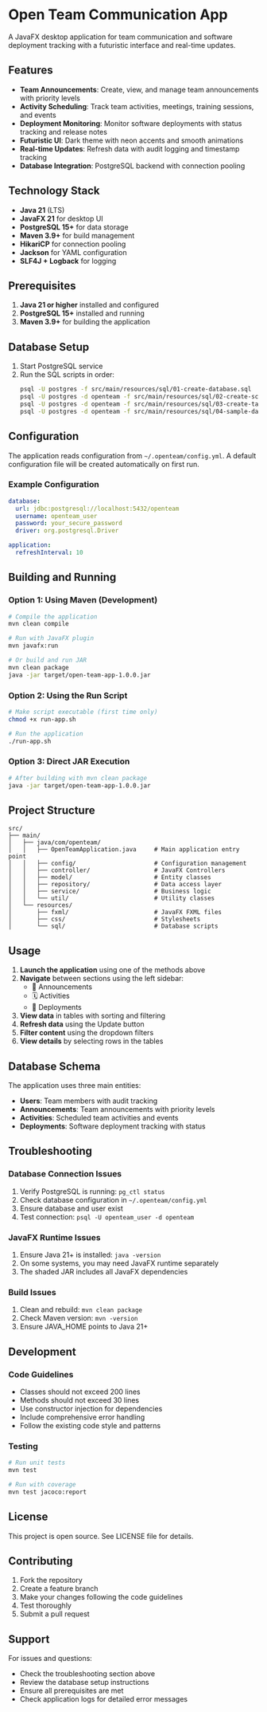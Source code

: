 # Open Team Communication App

A JavaFX desktop application for team communication and software deployment tracking with a futuristic interface and real-time updates.

## Features

- **Team Announcements**: Create, view, and manage team announcements with priority levels
- **Activity Scheduling**: Track team activities, meetings, training sessions, and events
- **Deployment Monitoring**: Monitor software deployments with status tracking and release notes
- **Futuristic UI**: Dark theme with neon accents and smooth animations
- **Real-time Updates**: Refresh data with audit logging and timestamp tracking
- **Database Integration**: PostgreSQL backend with connection pooling

## Technology Stack

- **Java 21** (LTS)
- **JavaFX 21** for desktop UI
- **PostgreSQL 15+** for data storage
- **Maven 3.9+** for build management
- **HikariCP** for connection pooling
- **Jackson** for YAML configuration
- **SLF4J + Logback** for logging

## Prerequisites

1. **Java 21 or higher** installed and configured
2. **PostgreSQL 15+** installed and running
3. **Maven 3.9+** for building the application

## Database Setup

1. Start PostgreSQL service
2. Run the SQL scripts in order:
   ```bash
   psql -U postgres -f src/main/resources/sql/01-create-database.sql
   psql -U postgres -d openteam -f src/main/resources/sql/02-create-schema.sql
   psql -U postgres -d openteam -f src/main/resources/sql/03-create-tables.sql
   psql -U postgres -d openteam -f src/main/resources/sql/04-sample-data.sql
   ```

## Configuration

The application reads configuration from `~/.openteam/config.yml`. A default configuration file will be created automatically on first run.

### Example Configuration

```yaml
database:
  url: jdbc:postgresql://localhost:5432/openteam
  username: openteam_user
  password: your_secure_password
  driver: org.postgresql.Driver

application:
  refreshInterval: 10
```

## Building and Running

### Option 1: Using Maven (Development)

```bash
# Compile the application
mvn clean compile

# Run with JavaFX plugin
mvn javafx:run

# Or build and run JAR
mvn clean package
java -jar target/open-team-app-1.0.0.jar
```

### Option 2: Using the Run Script

```bash
# Make script executable (first time only)
chmod +x run-app.sh

# Run the application
./run-app.sh
```

### Option 3: Direct JAR Execution

```bash
# After building with mvn clean package
java -jar target/open-team-app-1.0.0.jar
```

## Project Structure

```
src/
├── main/
│   ├── java/com/openteam/
│   │   ├── OpenTeamApplication.java     # Main application entry point
│   │   ├── config/                      # Configuration management
│   │   ├── controller/                  # JavaFX Controllers
│   │   ├── model/                       # Entity classes
│   │   ├── repository/                  # Data access layer
│   │   ├── service/                     # Business logic
│   │   └── util/                        # Utility classes
│   └── resources/
│       ├── fxml/                        # JavaFX FXML files
│       ├── css/                         # Stylesheets
│       └── sql/                         # Database scripts
```

## Usage

1. **Launch the application** using one of the methods above
2. **Navigate** between sections using the left sidebar:
   - 📢 Announcements
   - 🗓️ Activities  
   - 🚀 Deployments
3. **View data** in tables with sorting and filtering
4. **Refresh data** using the Update button
5. **Filter content** using the dropdown filters
6. **View details** by selecting rows in the tables

## Database Schema

The application uses three main entities:

- **Users**: Team members with audit tracking
- **Announcements**: Team announcements with priority levels
- **Activities**: Scheduled team activities and events
- **Deployments**: Software deployment tracking with status

## Troubleshooting

### Database Connection Issues

1. Verify PostgreSQL is running: `pg_ctl status`
2. Check database configuration in `~/.openteam/config.yml`
3. Ensure database and user exist
4. Test connection: `psql -U openteam_user -d openteam`

### JavaFX Runtime Issues

1. Ensure Java 21+ is installed: `java -version`
2. On some systems, you may need JavaFX runtime separately
3. The shaded JAR includes all JavaFX dependencies

### Build Issues

1. Clean and rebuild: `mvn clean package`
2. Check Maven version: `mvn -version`
3. Ensure JAVA_HOME points to Java 21+

## Development

### Code Guidelines

- Classes should not exceed 200 lines
- Methods should not exceed 30 lines  
- Use constructor injection for dependencies
- Include comprehensive error handling
- Follow the existing code style and patterns

### Testing

```bash
# Run unit tests
mvn test

# Run with coverage
mvn test jacoco:report
```

## License

This project is open source. See LICENSE file for details.

## Contributing

1. Fork the repository
2. Create a feature branch
3. Make your changes following the code guidelines
4. Test thoroughly
5. Submit a pull request

## Support

For issues and questions:
- Check the troubleshooting section above
- Review the database setup instructions
- Ensure all prerequisites are met
- Check application logs for detailed error messages